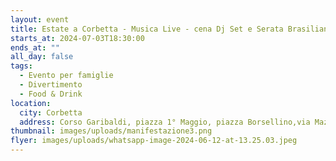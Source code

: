 ```yaml
---
layout: event
title: Estate a Corbetta - Musica Live - cena Dj Set e Serata Brasiliana
starts_at: 2024-07-03T18:30:00
ends_at: ""
all_day: false
tags:
  - Evento per famiglie
  - Divertimento
  - Food & Drink
location:
  city: Corbetta
  address: Corso Garibaldi, piazza 1° Maggio, piazza Borsellino,via Mazzini
thumbnail: images/uploads/manifestazione3.png
flyer: images/uploads/whatsapp-image-2024-06-12-at-13.25.03.jpeg
---
```

